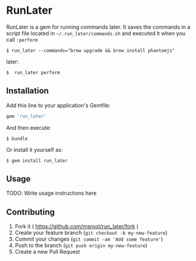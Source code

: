 # RunLater

RunLater is a gem for running commands later. 
It saves the commands in a script file located in `~/.run_later/commands.sh` and executed it when you call `:perform`


	$ run_later --commands="brew upgrade && brew install phantomjs"

later:

	$  run_later perform

## Installation

Add this line to your application's Gemfile:

```ruby
gem 'run_later'
```

And then execute:

    $ bundle

Or install it yourself as:

    $ gem install run_later

## Usage

TODO: Write usage instructions here

## Contributing

1. Fork it ( https://github.com/msroot/run_later/fork )
2. Create your feature branch (`git checkout -b my-new-feature`)
3. Commit your changes (`git commit -am 'Add some feature'`)
4. Push to the branch (`git push origin my-new-feature`)
5. Create a new Pull Request
